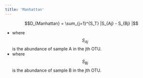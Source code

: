 ```yaml
---
title: 'Manhattan'
---
```

$$D_{Manhattan} = \sum_{j=1}^{S_T} |S_{Aj} - S_{Bj} |$$

-   where $$S_{Aj}$$ is the abundance of sample A in the jth OTU.
-   where $$S_{Bj}$$ is the abundance of sample B in the jth OTU.
